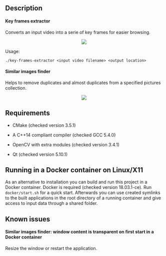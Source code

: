 ## Description

#### Key frames extractor

Converts an input video into a serie of key frames for easier browsing.

<p align="center">
  <img src="https://user-images.githubusercontent.com/37025359/45453867-ba5c1700-b6ea-11e8-9cae-2847bc745f14.jpg">
</p>

Usage:

```./key-frames-extractor <input video filename> <output location>```

#### Similar images finder

Helps to remove duplicates and almost duplicates from a specified pictures collection.

<p align="center">
  <img src="https://user-images.githubusercontent.com/37025359/45453877-bcbe7100-b6ea-11e8-8080-b601d207fc94.jpg">
</p>

## Requirements

* CMake (checked version 3.5.1)

* A C++14 compliant compiler (checked GCC 5.4.0)

* OpenCV with extra modules (checked version 3.4.1)

* Qt (checked version 5.10.1)

## Running in a Docker container on Linux/X11

As an alternative to installation you can build and run this project in a Docker container. Docker is required (checked version 18.03.1-ce). Run `docker/start.sh` for a quick start. Afterwards you can use created symlinks to the built applications in the root directory of a running container and give access to input data through a shared folder.

## Known issues

#### Similar images finder: window content is transparent on first start in a Docker container

Resize the window or restart the application.

